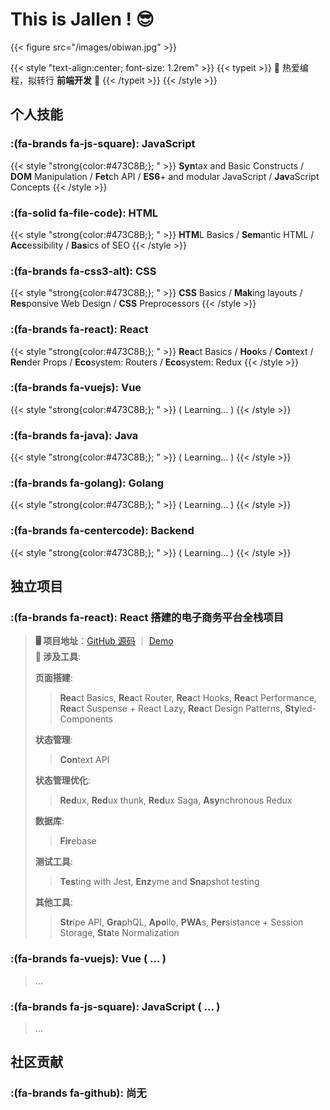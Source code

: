 # This is Jallen ! 😎

{{< figure src="/images/obiwan.jpg" >}}

{{< style "text-align:center; font-size: 1.2rem" >}}
{{< typeit >}} 
🤩 热爱编程，拟转行 **前端开发** 🥰 
{{< /typeit >}}
{{< /style >}}

## 个人技能

### :(fa-brands fa-js-square): **JavaScript**  
{{< style "strong{color:#473C8B;}; " >}}
**Syn**tax and Basic Constructs / **DOM** Manipulation / **Fet**ch API / **ES6**+ and modular JavaScript / **Jav**aScript Concepts
{{< /style >}}

### :(fa-solid fa-file-code):  **HTML**
{{< style "strong{color:#473C8B;}; " >}}
**HTM**L Basics / **Sem**antic HTML / **Acc**essibility / **Bas**ics of SEO
{{< /style >}}

### :(fa-brands fa-css3-alt):  **CSS**
{{< style "strong{color:#473C8B;}; " >}}
**CSS** Basics / **Mak**ing layouts / **Res**ponsive Web Design / **CSS** Preprocessors
{{< /style >}}

### :(fa-brands fa-react): **React**
{{< style "strong{color:#473C8B;}; " >}}
**Rea**ct Basics / **Hoo**ks / **Con**text / **Ren**der Props / **Eco**system: Routers / **Eco**system: Redux
{{< /style >}}

### :(fa-brands fa-vuejs): **Vue** 
{{< style "strong{color:#473C8B;}; " >}}
( Learning... )
{{< /style >}}

### :(fa-brands fa-java):  **Java** 
{{< style "strong{color:#473C8B;}; " >}}
( Learning... )
{{< /style >}}

### :(fa-brands fa-golang): **Golang** 
{{< style "strong{color:#473C8B;}; " >}}
( Learning... )
{{< /style >}}

### :(fa-brands fa-centercode): **Backend** 
{{< style "strong{color:#473C8B;}; " >}}
( Learning... )
{{< /style >}}

## 独立项目

### :(fa-brands fa-react): **React 搭建的电子商务平台全栈项目**
> **🖥 项目地址**：[GitHub 源码](https://github.com/jallenlau/crwn-clothing) ｜ [Demo](https://regal-empanada-b3ccfd.netlify.app/)    
> **🔧 涉及工具**: 
>   
> **页面搭建**: 
>> **Rea**ct Basics, **Rea**ct Router, **Rea**ct Hooks, **Rea**ct Performance, **Rea**ct Suspense + React Lazy, **Rea**ct Design Patterns, **Sty**led-Components 
> 
> **状态管理**: 
>> **Con**text API 
> 
> **状态管理优化**: 
>> **Red**ux, **Red**ux thunk, **Red**ux Saga, **Asy**nchronous Redux 
> 
> **数据库**: 
>> **Fir**ebase
>
> **测试工具**: 
>> **Tes**ting with Jest, **Enz**yme and **Sna**pshot testing
>
> **其他工具**: 
>> **Str**ipe API, **Gra**phQL, **Apo**llo, **PWA**s, **Per**sistance + Session Storage, **Sta**te Normalization

### :(fa-brands fa-vuejs): **Vue** ( ... )
>...

### :(fa-brands fa-js-square): **JavaScript** ( ... )
>...

## 社区贡献

### :(fa-brands fa-github): **尚无**
